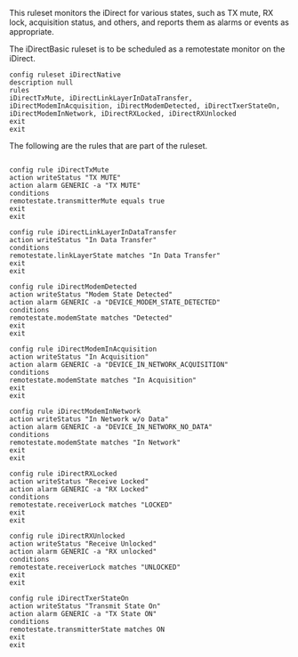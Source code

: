 <!-- 5.4 -->

This ruleset monitors the iDirect for various states, such as TX mute, RX lock, acquisition status, and others, and reports them as alarms or events as appropriate.

The iDirectBasic ruleset is to be scheduled as a remotestate monitor on the iDirect.

```
config ruleset iDirectNative 
description null 
rules 
iDirectTxMute, iDirectLinkLayerInDataTransfer, iDirectModemInAcquisition, iDirectModemDetected, iDirectTxerStateOn, iDirectModemInNetwork, iDirectRXLocked, iDirectRXUnlocked 
exit 
exit 
```

The following are the rules that are part of the ruleset.

```

config rule iDirectTxMute 
action writeStatus "TX MUTE" 
action alarm GENERIC -a "TX MUTE" 
conditions 
remotestate.transmitterMute equals true 
exit 
exit 

config rule iDirectLinkLayerInDataTransfer 
action writeStatus "In Data Transfer" 
conditions 
remotestate.linkLayerState matches "In Data Transfer" 
exit 
exit 

config rule iDirectModemDetected 
action writeStatus "Modem State Detected" 
action alarm GENERIC -a "DEVICE_MODEM_STATE_DETECTED" 
conditions 
remotestate.modemState matches "Detected" 
exit 
exit 

config rule iDirectModemInAcquisition 
action writeStatus "In Acquisition" 
action alarm GENERIC -a "DEVICE_IN_NETWORK_ACQUISITION" 
conditions 
remotestate.modemState matches "In Acquisition" 
exit 
exit 

config rule iDirectModemInNetwork 
action writeStatus "In Network w/o Data" 
action alarm GENERIC -a "DEVICE_IN_NETWORK_NO_DATA" 
conditions 
remotestate.modemState matches "In Network" 
exit 
exit 

config rule iDirectRXLocked 
action writeStatus "Receive Locked" 
action alarm GENERIC -a "RX Locked" 
conditions 
remotestate.receiverLock matches "LOCKED" 
exit 
exit 

config rule iDirectRXUnlocked 
action writeStatus "Receive Unlocked" 
action alarm GENERIC -a "RX unlocked" 
conditions 
remotestate.receiverLock matches "UNLOCKED" 
exit 
exit 

config rule iDirectTxerStateOn 
action writeStatus "Transmit State On" 
action alarm GENERIC -a "TX State ON" 
conditions 
remotestate.transmitterState matches ON 
exit 
exit
```